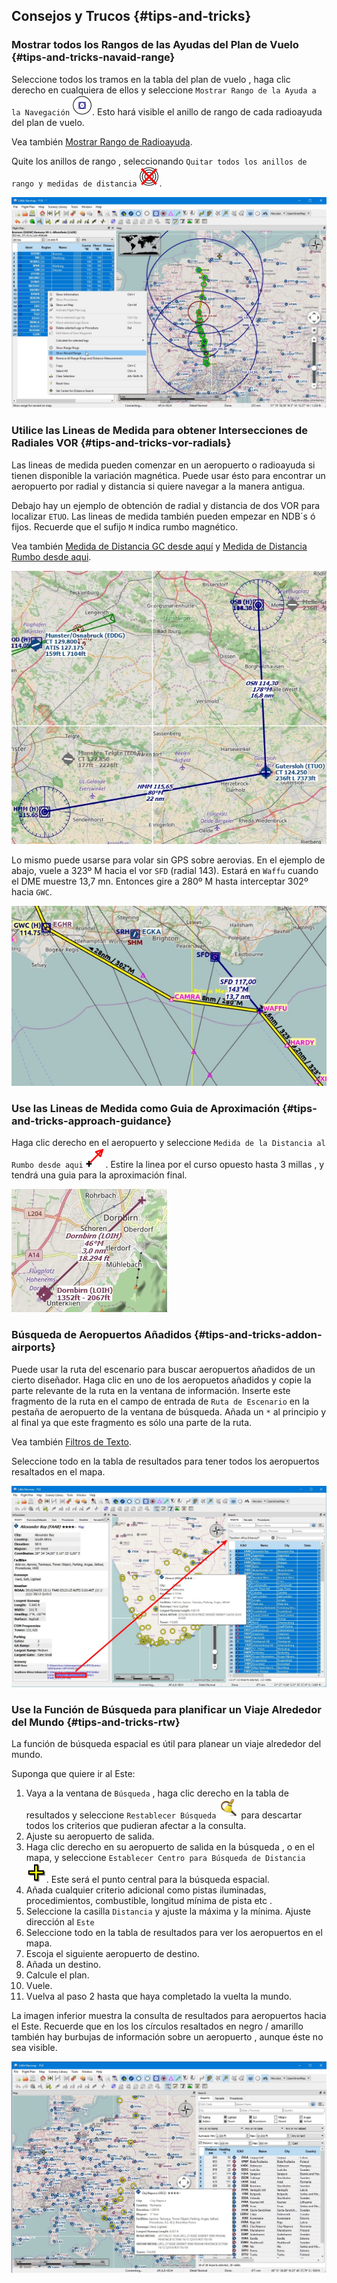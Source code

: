 ## Consejos y Trucos {#tips-and-tricks}

### Mostrar todos los Rangos de las Ayudas del Plan de Vuelo {#tips-and-tricks-navaid-range}

Seleccione todos los tramos en la tabla del plan de vuelo , haga clic derecho en cualquiera de ellos y seleccione `Mostrar Rango de la Ayuda a la Navegación`  ![Show Navaid Range](../images/icons/navrange.png). Esto hará visible el anillo de rango de cada radioayuda del plan de vuelo.

Vea también  [Mostrar Rango de Radioayuda](MAPDISPLAY.md#show-navaid-range).

Quite los anillos de rango , seleccionando `Quitar todos los anillos de rango y medidas de distancia` ![Remove all Range Rings and Distance Measurements](../images/icons/rangeringsoff.png).

![Range Rings](../images/tutorial/tipsrangerings.jpg)

### Utilice las Lineas de Medida para obtener Intersecciones de Radiales VOR  {#tips-and-tricks-vor-radials}

Las lineas de medida pueden comenzar en un aeropuerto o radioayuda si tienen disponible la variación magnética. Puede usar ésto para encontrar un aeropuerto por radial y distancia si quiere navegar a la manera antigua. 

Debajo hay un ejemplo de obtención de radial y distancia de dos VOR para localizar `ETUO`. Las lineas de medida también pueden empezar en NDB´s ó fijos. Recuerde que el sufijo `M` indica rumbo magnético. 

Vea también  [Medida de Distancia GC desde aquí](MAPDISPLAY.md#measure-gc-distance-from-here) y [Medida de Distancia Rumbo desde aqui](MAPDISPLAY.md#measure-rhumb-distance-from-here).

![VOR Radials](../images/tutorial/tipvor.jpg)

Lo mismo puede usarse para volar sin GPS sobre aerovias. En el ejemplo de abajo, vuele  a 323º M hacia el vor `SFD` \(radial 143\). Estará en `Waffu` cuando el DME muestre 13,7 mn. Entonces gire a 280º M hasta interceptar 302º hacia `GWC`.

![VOR Airways](../images/tutorial/tipvorairway.jpg)

### Use las Lineas de Medida como Guia de Aproximación  {#tips-and-tricks-approach-guidance}

Haga clic derecho en el aeropuerto y seleccione `Medida de la Distancia al Rumbo desde aqui` ![Measure Rhumb Distance from here](../images/icons/distancemeasurerhumb.png). Estire la linea por el curso opuesto hasta 3 millas , y tendrá una guia para la aproximación final.

![Approach Guidance](../images/tutorial/tipsapproach.jpg)

### Búsqueda de Aeropuertos Añadidos  {#tips-and-tricks-addon-airports}

Puede usar la ruta del escenario para buscar aeropuertos añadidos de un cierto diseñador. Haga clic en uno de los aeropuetos añadidos y copie la parte relevante de la ruta en la ventana de información. Inserte este fragmento de la ruta en el campo de entrada de `Ruta de Escenario` en la pestaña de aeropuerto de la ventana de búsqueda. Añada un `*` al principio y al final ya que este fragmento es sólo una parte de la ruta.  

Vea también [Filtros de Texto](SEARCH.md#text-filters).

Seleccione todo en la tabla de resultados para tener todos los aeropuertos resaltados en el mapa.

![Search Add-On](../images/tutorial/tipscenery.jpg)

### Use la Función de Búsqueda para planificar un Viaje Alrededor del Mundo {#tips-and-tricks-rtw}

La función de búsqueda espacial es útil para planear un viaje alrededor del mundo.

Suponga que quiere ir al Este:

1. Vaya a la ventana de `Búsqueda` , haga clic derecho en la tabla de resultados y seleccione `Restablecer Búsqueda`  ![Reset Search](../images/icons/clear.png) para descartar todos los criterios que pudieran afectar a la consulta. 
2. Ajuste su aeropuerto de salida.
2. Haga clic derecho en su aeropuerto de salida en la búsqueda , o en el mapa, y seleccione `Establecer Centro para Búsqueda de Distancia`  ![Set Center for Distance Search](../images/icons/mark.png). Este será el punto central para la búsqueda espacial. 
3. Añada cualquier criterio adicional como pistas iluminadas, procedimientos, combustible, longitud mínima de pista etc . 
4. Seleccione la casilla `Distancia` y ajuste la máxima y la mínima. Ajuste dirección al `Este`
5. Seleccione todo en la tabla de resultados para ver los aeropuertos en el mapa. 
5. Escoja el siguiente aeropuerto de destino. 
6. Añada un destino. 
7. Calcule el plan.
8. Vuele.
9. Vuelva al paso 2 hasta que haya completado la vuelta la mundo. 

La imagen inferior muestra la consulta de resultados para aeropuertos hacia el Este.  Recuerde que en los los círculos resaltados en negro / amarillo también hay burbujas de información sobre un aeropuerto , aunque éste no sea visible. 

![Approach Guidance](../images/tutorial/tiprtw.jpg)


